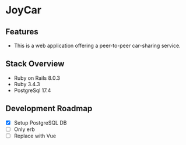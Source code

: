 # JoyCar

## Features
- This is a web application offering a peer-to-peer car-sharing service.

## Stack Overview
- Ruby on Rails 8.0.3
- Ruby 3.4.3
- PostgreSql 17.4

## Development Roadmap
- [x] Setup PostgreSQL DB
- [ ] Only erb
- [ ] Replace with Vue
